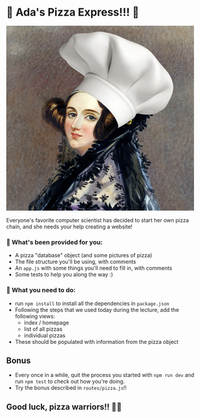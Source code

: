 # 🍕 Ada's Pizza Express!!! 🍕

![ada](./assets/ada-chef.jpg)

Everyone's favorite computer scientist has decided to start her own pizza chain, and she needs your help creating a website!

### 🚀 What's been provided for you:

- A pizza "database" object (and some pictures of pizza)
- The file structure you'll be using, with comments
- An `app.js` with some things you'll need to fill in, with comments
- Some tests to help you along the way :)

### 🚀 What you need to do:

- run `npm install` to install all the dependencies in `package.json`
- Following the steps that we used today during the lecture, add the following views:
    - index / homepage
    - list of all pizzas
    - individual pizzas
- These should be populated with information from the pizza object

## Bonus
- Every once in a while, quit the process you started with `npm run dev` and run `npm test` to check out how you're doing.
- Try the bonus described in `routes/pizza.js`!!

## Good luck, pizza warriors!! 💪💪

